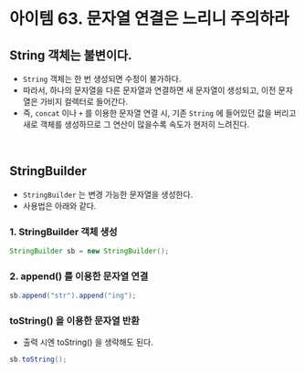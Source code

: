 # 아이템 63. 문자열 연결은 느리니 주의하라

## String 객체는 불변이다.
* `String` 객체는 한 번 생성되면 수정이 불가하다.
* 따라서, 하나의 문자열을 다른 문자열과 연결하면 새 문자열이 생성되고, 이전 문자열은 가비지 컬렉터로 들어간다.
* 즉, `concat` 이나 `+` 를 이용한 문자열 연결 시, 기존 `String` 에 들어있던 값을 버리고 새로 객체를 생성하므로 그 연산이 많을수록 속도가 현저히 느려진다.

<br>

## StringBuilder
* `StringBuilder` 는 변경 가능한 문자열을 생성한다.
* 사용법은 아래와 같다.

### 1. StringBuilder 객체 생성

```java
StringBuilder sb = new StringBuilder();
```

### 2. append() 를 이용한 문자열 연결

```java
sb.append("str").append("ing");
```

### toString() 을 이용한 문자열 반환
* 출력 시엔 toString() 을 생략해도 된다.
```java
sb.toString();
```